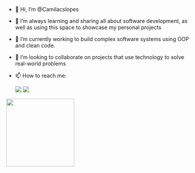 - 👋 Hi, I’m @Camilacslopes
- 👀 I’m always learning and sharing all about software development, as well as using this space to showcase my personal projects 
- 🌱 I’m currently working to build complex software systems using OOP and clean code.
- 💞️ I’m looking to collaborate on projects that use technology to solve real-world problems
- 📫 How to reach me: 

     <a href = "mailto:camilacslopes@gmail.com"><img src="https://img.shields.io/badge/-Gmail-%23333?style=for-the-badge&logo=gmail&logoColor=white" target="_blank"></a>
     <a href="https://www.linkedin.com/in/camila-lopes-dev" target="_blank"><img src="https://img.shields.io/badge/-LinkedIn-%230077B5?style=for-the-badge&logo=linkedin&logoColor=white" target="_blank"></a> 
  

<!---
Camilacslopes/Camilacslopes is a ✨ special ✨ repository because its `README.md` (this file) appears on your GitHub profile.
You can click the Preview link to take a look at your changes.
--->

<div>
  <a href="https://github.com/Camilacslopes">
  <img height="180em" src="https://github-readme-stats.vercel.app/api/top-langs/?username=Camilacslopes&layout=compact&theme=dracula"/>
</div>  
